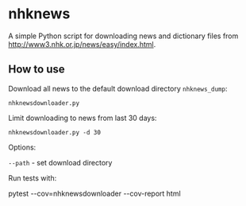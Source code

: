 # nhknews

A simple Python script for downloading news and dictionary files from http://www3.nhk.or.jp/news/easy/index.html.

## How to use

Download all news to the default download directory `nhknews_dump`:

    nhknewsdownloader.py

Limit downloading to news from last 30 days:

    nhknewsdownloader.py -d 30

Options:

`--path` - set download directory

Run tests with:

   pytest --cov=nhknewsdownloader --cov-report html
